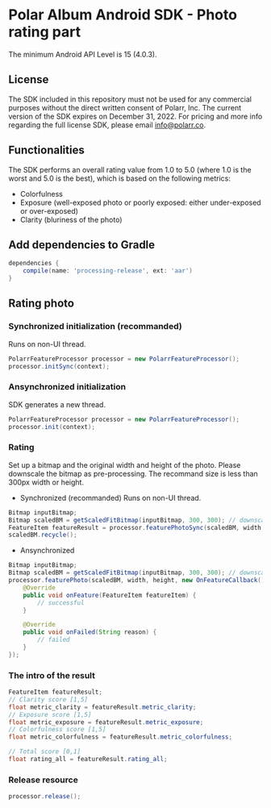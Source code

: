 # Polar Album Android SDK - Photo rating part
The minimum Android API Level is 15 (4.0.3).

## License
The SDK included in this repository must not be used for any commercial purposes without the direct written consent of Polarr, Inc. The current version of the SDK expires on December 31, 2022. For pricing and more info regarding the full license SDK, please email [info@polarr.co](mailto:info@polarr.co).

## Functionalities
The SDK performs an overall rating value from 1.0 to 5.0 (where 1.0 is the worst and 5.0 is the best), which is based on the following metrics:
- Colorfulness
- Exposure (well-exposed photo or poorly exposed: either under-exposed or over-exposed)
- Clarity (bluriness of the photo)

## Add dependencies to Gradle
```groovy
dependencies {
    compile(name: 'processing-release', ext: 'aar')
}
```

## Rating photo
### Synchronized initialization (recommanded)
Runs on non-UI thread.
```java
PolarrFeatureProcessor processor = new PolarrFeatureProcessor();
processor.initSync(context);
```
### Ansynchronized initialization
SDK generates a new thread.
```java
PolarrFeatureProcessor processor = new PolarrFeatureProcessor();
processor.init(context);
```
### Rating
Set up a bitmap and the original width and height of the photo. 
Please downscale the bitmap as pre-processing. The recommand size is less than 300px width or height.
- Synchronized (recommanded)
Runs on non-UI thread.
```java
Bitmap inputBitmap;
Bitmap scaledBM = getScaledFitBitmap(inputBitmap, 300, 300); // downscaled with same ration (w:h)
FeatureItem featureResult = processor.featurePhotoSync(scaledBM, width, height); // original width and original height
scaledBM.recycle();
```
- Ansynchronized
```java
Bitmap inputBitmap;
Bitmap scaledBM = getScaledFitBitmap(inputBitmap, 300, 300); // downscaled with same ration (w:h)
processor.featurePhoto(scaledBM, width, height, new OnFeatureCallback() { // original width and original height
    @Override
    public void onFeature(FeatureItem featureItem) {
        // successful
    }

    @Override
    public void onFailed(String reason) {
        // failed
    }
});
```
### The intro of the result
```java
FeatureItem featureResult;
// Clarity score [1,5]
float metric_clarity = featureResult.metric_clarity;
// Exposure score [1,5]
float metric_exposure = featureResult.metric_exposure;
// Colorfulness score [1,5]
float metric_colorfulness = featureResult.metric_colorfulness;

// Total score [0,1]
float rating_all = featureResult.rating_all;
```
### Release resource
```java
processor.release();
```